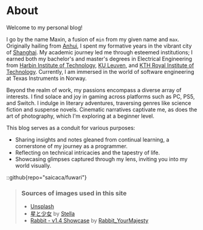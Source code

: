 # About

Welcome to my personal blog!

I go by the name Maxin, a fusion of `min` from my given name and `max`. Originally hailing from [Anhui](https://en.wikipedia.org/wiki/Anhui), I spent my formative years in the vibrant city of [Shanghai](https://en.wikipedia.org/wiki/Shanghai). My academic journey led me through esteemed institutions; I earned both my bachelor's and master's degrees in Electrical Engineering from [Harbin Institute of Technology](https://en.wikipedia.org/wiki/Harbin_Institute_of_Technology), [KU Leuven](https://en.wikipedia.org/wiki/KU_Leuven), and [KTH Royal Institute of Technology](https://en.wikipedia.org/wiki/KTH_Royal_Institute_of_Technology). Currently, I am immersed in the world of software engineering at Texas Instruments in Norway.

Beyond the realm of work, my passions encompass a diverse array of interests. I find solace and joy in gaming across platforms such as PC, PS5, and Switch. I indulge in literary adventures, traversing genres like science fiction and suspense novels. Cinematic narratives captivate me, as does the art of photography, which I'm exploring at a beginner level.

This blog serves as a conduit for various purposes:

- Sharing insights and notes gleaned from continual learning, a cornerstone of my journey as a programmer.
- Reflecting on technical intricacies and the tapestry of life.
- Showcasing glimpses captured through my lens, inviting you into my world visually.



::github{repo="saicaca/fuwari"}

> ### Sources of images used in this site
> - [Unsplash](https://unsplash.com/)
> - [星と少女](https://www.pixiv.net/artworks/108916539) by [Stella](https://www.pixiv.net/users/93273965)
> - [Rabbit - v1.4 Showcase](https://civitai.com/posts/586908) by [Rabbit_YourMajesty](https://civitai.com/user/Rabbit_YourMajesty)